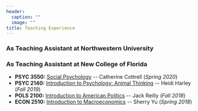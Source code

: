 ```yaml
---
header:
  caption: ""
  image: ""
title: Teaching Experience
---
```


### As Teaching Assistant at Northwestern University

### As Teaching Assistant at New College of Florida

- **PSYC 3550:** [Social Psychology](./syllabus/sp-s20.pdf) -- Catherine Cottrell (*Spring 2020*)
- **PSYC 2140:** [Introduction to Psychology: Animal Thinking](./syllabus/at-f19.pdf) -- Heidi Harley (*Fall 2019*) 
- **POLS 2100:** [Introduction to American Politics](./syllabus/ag-f18.pdf) -- Jack Reilly (*Fall 2018*)
- **ECON 2510:** [Introduction to Macroeconomics](./syllabus/im-s18.pdf) -- Sherry Yu (*Spring 2018*)
